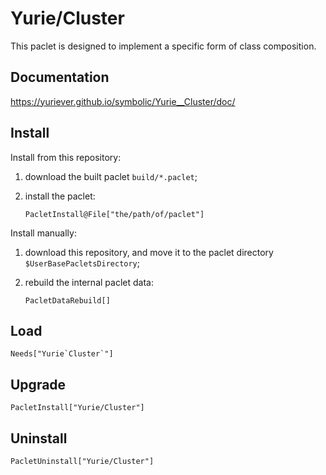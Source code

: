# Yurie/Cluster

This paclet is designed to implement a specific form of class composition.

## Documentation

<https://yuriever.github.io/symbolic/Yurie__Cluster/doc/>

## Install

Install from this repository:

1. download the built paclet `build/*.paclet`;

2. install the paclet:

    ``` wl
    PacletInstall@File["the/path/of/paclet"]
    ```

Install manually:

1. download this repository, and move it to the paclet directory `$UserBasePacletsDirectory`;

2. rebuild the internal paclet data:

    ``` wl
    PacletDataRebuild[]
    ```

## Load

``` wl
Needs["Yurie`Cluster`"]
```

## Upgrade

``` wl
PacletInstall["Yurie/Cluster"]
```

## Uninstall

``` wl
PacletUninstall["Yurie/Cluster"]
```
